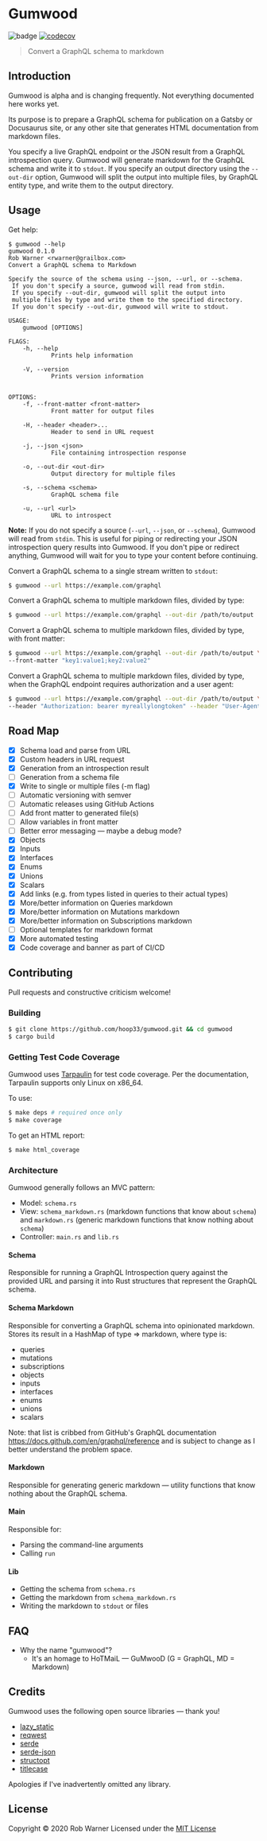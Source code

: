 # Gumwood

![badge](https://github.com/hoop33/gumwood/workflows/Rust/badge.svg)
[![codecov](https://codecov.io/gh/hoop33/gumwood/branch/master/graph/badge.svg)](https://codecov.io/gh/hoop33/gumwood)

> Convert a GraphQL schema to markdown

## Introduction

Gumwood is alpha and is changing frequently. Not everything documented here works yet.

Its purpose is to prepare a GraphQL schema for publication on a Gatsby or Docusaurus site, or any other site that generates HTML documentation from markdown files.

You specify a live GraphQL endpoint or the JSON result from a GraphQL introspection query. Gumwood will generate markdown for the GraphQL schema and write it to `stdout`. If you specify an output directory using the `--out-dir` option, Gumwood will split the output into multiple files, by GraphQL entity type, and write them to the output directory.

## Usage

Get help:

```
$ gumwood --help
gumwood 0.1.0
Rob Warner <rwarner@grailbox.com>
Convert a GraphQL schema to Markdown

Specify the source of the schema using --json, --url, or --schema.
 If you don't specify a source, gumwood will read from stdin.
 If you specify --out-dir, gumwood will split the output into
 multiple files by type and write them to the specified directory.
 If you don't specify --out-dir, gumwood will write to stdout.

USAGE:
    gumwood [OPTIONS]

FLAGS:
    -h, --help       
            Prints help information

    -V, --version    
            Prints version information


OPTIONS:
    -f, --front-matter <front-matter>    
            Front matter for output files

    -H, --header <header>...             
            Header to send in URL request

    -j, --json <json>                    
            File containing introspection response

    -o, --out-dir <out-dir>              
            Output directory for multiple files

    -s, --schema <schema>                
            GraphQL schema file

    -u, --url <url>                      
            URL to introspect
```

**Note:** If you do not specify a source (`--url`, `--json`, or `--schema`), Gumwood will read from `stdin`. This is useful for piping or redirecting your JSON introspection query results into Gumwood. If you don't pipe or redirect anything, Gumwood will wait for you to type your content before continuing.

Convert a GraphQL schema to a single stream written to `stdout`:

```sh
$ gumwood --url https://example.com/graphql
```

Convert a GraphQL schema to multiple markdown files, divided by type:

```sh
$ gumwood --url https://example.com/graphql --out-dir /path/to/output
```

Convert a GraphQL schema to multiple markdown files, divided by type, with front matter:

```sh
$ gumwood --url https://example.com/graphql --out-dir /path/to/output \
--front-matter "key1:value1;key2:value2"
```

Convert a GraphQL schema to multiple markdown files, divided by type, when the GraphQL endpoint requires authorization and a user agent:

```sh
$ gumwood --url https://example.com/graphql --out-dir /path/to/output \
--header "Authorization: bearer myreallylongtoken" --header "User-Agent: gumwood"
```

## Road Map

- [x] Schema load and parse from URL
- [x] Custom headers in URL request
- [x] Generation from an introspection result
- [ ] Generation from a schema file
- [x] Write to single or multiple files (-m flag)
- [ ] Automatic versioning with semver
- [ ] Automatic releases using GitHub Actions
- [ ] Add front matter to generated file(s)
- [ ] Allow variables in front matter
- [ ] Better error messaging &mdash; maybe a debug mode?
- [x] Objects
- [x] Inputs
- [x] Interfaces
- [x] Enums
- [x] Unions
- [x] Scalars
- [x] Add links (e.g. from types listed in queries to their actual types)
- [x] More/better information on Queries markdown
- [x] More/better information on Mutations markdown
- [x] More/better information on Subscriptions markdown
- [ ] Optional templates for markdown format
- [x] More automated testing
- [x] Code coverage and banner as part of CI/CD

## Contributing

Pull requests and constructive criticism welcome!

### Building

```sh
$ git clone https://github.com/hoop33/gumwood.git && cd gumwood
$ cargo build
```

### Getting Test Code Coverage

Gumwood uses [Tarpaulin](https://github.com/xd009642/tarpaulin) for test code coverage. Per the documentation, Tarpaulin supports only Linux on x86_64.

To use:

```sh
$ make deps # required once only
$ make coverage
```

To get an HTML report:

```sh
$ make html_coverage
```

### Architecture

Gumwood generally follows an MVC pattern:

* Model: `schema.rs`
* View: `schema_markdown.rs` (markdown functions that know about `schema`) and `markdown.rs` (generic markdown functions that know nothing about `schema`)
* Controller: `main.rs` and `lib.rs`

#### Schema

Responsible for running a GraphQL Introspection query against the provided URL and parsing it into Rust structures that represent the GraphQL schema.

#### Schema Markdown

Responsible for converting a GraphQL schema into opinionated markdown. Stores its result in a HashMap of type => markdown, where type is:

* queries
* mutations
* subscriptions
* objects
* inputs
* interfaces
* enums
* unions
* scalars

Note: that list is cribbed from GitHub's GraphQL documentation <https://docs.github.com/en/graphql/reference> and is subject to change as I better understand the problem space.

#### Markdown

Responsible for generating generic markdown &mdash; utility functions that know nothing about the GraphQL schema.

#### Main

Responsible for:

* Parsing the command-line arguments
* Calling `run`

#### Lib

* Getting the schema from `schema.rs`
* Getting the markdown from `schema_markdown.rs`
* Writing the markdown to `stdout` or files

## FAQ

* Why the name "gumwood"?
    * It's an homage to HoTMaiL &mdash; GuMwooD (G = GraphQL, MD = Markdown)

## Credits

Gumwood uses the following open source libraries &mdash; thank you!

* [lazy_static](https://github.com/rust-lang-nursery/lazy-static.rs)
* [reqwest](https://crates.io/crates/reqwest)
* [serde](https://crates.io/crates/serde)
* [serde-json](https://crates.io/crates/serde_json)
* [structopt](https://crates.io/crates/structopt)
* [titlecase](https://github.com/wezm/titlecase)

Apologies if I've inadvertently omitted any library.

## License

Copyright &copy; 2020 Rob Warner
Licensed under the [MIT License](https://hoop33.mit-license.org/)
